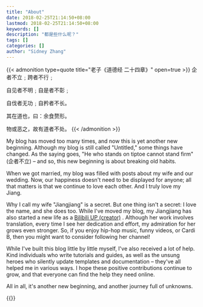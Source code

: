 ```yaml
---
title: "About"
date: 2018-02-25T21:14:50+08:00
lastmod: 2018-02-25T21:14:50+08:00
keywords: []
description: "都是些什么呢？"
tags: []
categories: []
author: "Sidney Zhang"
---
```


{{< admonition type=quote title="老子《道德经 二十四章》" open=true >}}
企者不立﹔跨者不行﹔

自见者不明﹔自是者不彰﹔

自伐者无功﹔自矜者不长。

其在道也，曰：余食赘形。

物或恶之，故有道者不处。
{{< /admonition >}}

My blog has moved too many times, and now this is yet another new beginning. Although my blog is still called "Untitled," some things have changed. As the saying goes, "He who stands on tiptoe cannot stand firm" (企者不立) – and so, this new beginning is about breaking old habits.

When we got married, my blog was filled with posts about my wife and our wedding. Now, our happiness doesn't need to be displayed for anyone; all that matters is that we continue to love each other. And I truly love my Jiang.

Why I call my wife "Jiangjiang" is a secret. But one thing isn't a secret: I love the name, and she does too. While I've moved my blog, my Jiangjiang has also started a new life as a [Bilibili UP (creator)](https://space.bilibili.com/4285639#/) . Although her work involves translation, every time I see her dedication and effort, my admiration for her grows even stronger. So, if you enjoy hip-hop music, funny videos, or Cardi B, then you might want to consider following her channel!

While I've built this blog little by little myself, I've also received a lot of help. Kind individuals who write tutorials and guides, as well as the unsung heroes who silently update templates and documentation – they've all helped me in various ways. I hope these positive contributions continue to grow, and that everyone can find the help they need online.

All in all, it's another new beginning, and another journey full of unknowns.

{{<bilibili BV1XKNAePEoq>}}